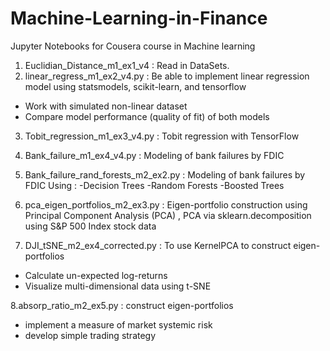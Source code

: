 # Machine-Learning-in-Finance
Jupyter Notebooks for Cousera course in Machine learning
1. Euclidian_Distance_m1_ex1_v4 : Read in DataSets.
2. linear_regress_m1_ex2_v4.py : Be able to implement linear regression model using statsmodels, scikit-learn, and tensorflow
  - Work with simulated non-linear dataset
  - Compare model performance (quality of fit) of both models
3. Tobit_regression_m1_ex3_v4.py : Tobit regression with TensorFlow
4. Bank_failure_m1_ex4_v4.py : Modeling of bank failures by FDIC
5. Bank_failure_rand_forests_m2_ex2.py : Modeling of bank failures by FDIC Using :
  -Decision Trees
  -Random Forests
  -Boosted Trees
  
6. pca_eigen_portfolios_m2_ex3.py : Eigen-portfolio construction using Principal Component Analysis (PCA) , PCA via sklearn.decomposition using S&P 500 Index stock data

7. DJI_tSNE_m2_ex4_corrected.py : To use KernelPCA to construct eigen-portfolios
- Calculate un-expected log-returns
- Visualize multi-dimensional data using t-SNE

8.absorp_ratio_m2_ex5.py : construct eigen-portfolios
- implement a measure of market systemic risk
- develop simple trading strategy
